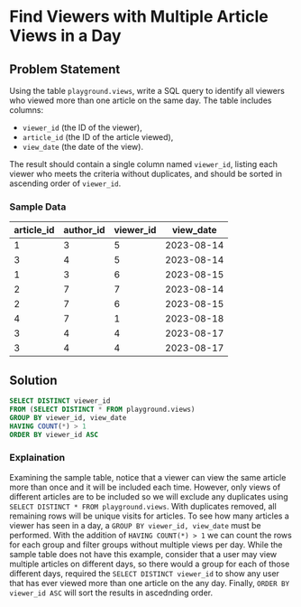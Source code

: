 # Find Viewers with Multiple Article Views in a Day

## Problem Statement
Using the table `playground.views`, write a SQL query to identify all viewers who viewed more than one article on the same day. The table includes columns:
- `viewer_id` (the ID of the viewer),
- `article_id` (the ID of the article viewed),
- `view_date` (the date of the view).

The result should contain a single column named `viewer_id`, listing each viewer who meets the criteria without duplicates, and should be sorted in ascending order of `viewer_id`.

### Sample Data
| article_id | author_id | viewer_id | view_date  |
|------------|-----------|-----------|------------|
| 1          | 3         | 5         | 2023-08-14 |
| 3          | 4         | 5         | 2023-08-14 |
| 1          | 3         | 6         | 2023-08-15 |
| 2          | 7         | 7         | 2023-08-14 |
| 2          | 7         | 6         | 2023-08-15 |
| 4          | 7         | 1         | 2023-08-18 |
| 3          | 4         | 4         | 2023-08-17 |
| 3          | 4         | 4         | 2023-08-17 |

## Solution
```sql
SELECT DISTINCT viewer_id
FROM (SELECT DISTINCT * FROM playground.views)
GROUP BY viewer_id, view_date
HAVING COUNT(*) > 1
ORDER BY viewer_id ASC
```

### Explaination
Examining the sample table, notice that a viewer can view the same article more than once and it will be included each time. However, only views of different articles are to be included so we will exclude any duplicates using ```SELECT DISTINCT * FROM playground.views```. With duplicates removed, all remaining rows will be unique visits for articles. To see how many articles a viewer has seen in a day, a ```GROUP BY viewer_id, view_date``` must be performed. With the addition of ```HAVING COUNT(*) > 1``` we can count the rows for each group and filter groups without multiple views per day. While the sample table does not have this example, consider that a user may view multiple articles on different days, so there would a group for each of those different days, required the ```SELECT DISTINCT viewer_id``` to show any user that has ever viewed more than one article on the any day. Finally, ```ORDER BY viewer_id ASC``` will sort the results in ascednding order. 
